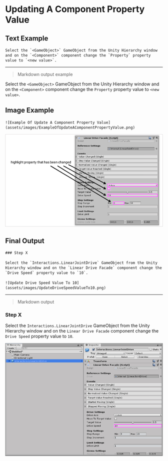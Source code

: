 # Updating A Component Property Value

## Text Example

```
Select the `<GameObject>` GameObject from the Unity Hierarchy window and on the `<Component>` component change the `Property` property value to `<new value>`.
```

---

> Markdown output example

Select the `<GameObject>` GameObject from the Unity Hierarchy window and on the `<Component>` component change the `Property` property value to `<new value>`.

## Image Example

```
![Example Of Update A Component Property Value](assets/images/ExampleOfUpdateAComponentPropertyValue.png)
```

![Example Of Update A Component Property Value](assets/images/ExampleOfUpdateAComponentPropertyValue.png)

## Final Output

```
### Step X

Select the `Interactions.LinearJointDrive` GameObject from the Unity Hierarchy window and on the `Linear Drive Facade` component change the `Drive Speed` property value to `10`.

![Update Drive Speed Value To 10](assets/images/UpdateDriveSpeedValueTo10.png)
```

---

> Markdown output

### Step X

Select the `Interactions.LinearJointDrive` GameObject from the Unity Hierarchy window and on the `Linear Drive Facade` component change the `Drive Speed` property value to `10`.

![Update Drive Speed Value To 10](assets/images/UpdateDriveSpeedValueTo10.png)
